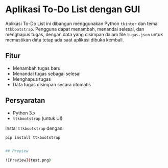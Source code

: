 # Aplikasi To-Do List dengan GUI

Aplikasi To-Do List ini dibangun menggunakan Python `tkinter` dan tema `ttkbootstrap`. Pengguna dapat menambah, menandai selesai, dan menghapus tugas, dengan data yang disimpan dalam file `tugas.json` untuk memastikan data tetap ada saat aplikasi dibuka kembali.

## Fitur

- Menambah tugas baru
- Menandai tugas sebagai selesai
- Menghapus tugas
- Data tugas disimpan secara otomatis

## Persyaratan

- Python 3.x
- `ttkbootstrap` (untuk UI)

Instal `ttkbootstrap` dengan:

```bash
pip install ttkbootstrap


## Prepiew

![Preview](test.png)
